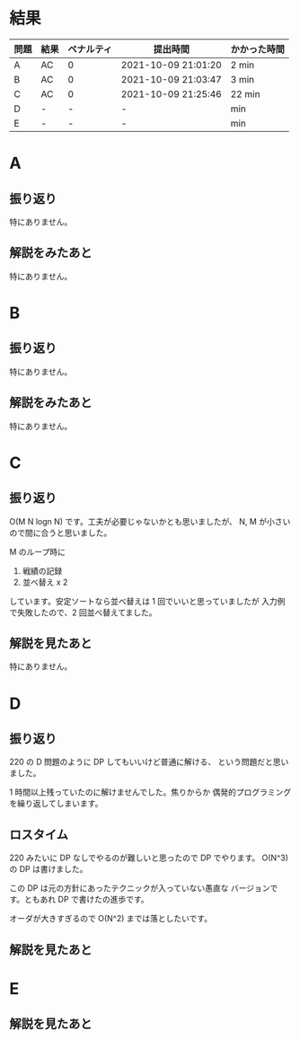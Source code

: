 # 結果

| 問題 | 結果 | ペナルティ | 提出時間            | かかった時間 |
|------|------|------------|---------------------|--------------|
| A    | AC   |          0 | 2021-10-09 21:01:20 | 2 min        |
| B    | AC   |          0 | 2021-10-09 21:03:47 | 3 min        |
| C    | AC   |          0 | 2021-10-09 21:25:46 | 22 min       |
| D    | -    |          - | -                   |     min      |
| E    | -    |          - | -                   |     min      |

# A

## 振り返り

特にありません。

## 解説をみたあと

特にありません。

# B

## 振り返り

特にありません。

## 解説をみたあと

特にありません。

# C

## 振り返り

O(M N logn N) です。工夫が必要じゃないかとも思いましたが、
N, M が小さいので間に合うと思いました。

M のループ時に

1. 戦績の記録
2. 並べ替え x 2

しています。安定ソートなら並べ替えは 1 回でいいと思っていましたが
入力例で失敗したので、2 回並べ替えてました。

## 解説を見たあと

特にありません。

# D

## 振り返り

220 の D 問題のように DP してもいいけど普通に解ける、
という問題だと思いました。

1 時間以上残っていたのに解けませんでした。焦りからか
偶発的プログラミングを繰り返してしまいます。

## ロスタイム

220 みたいに DP なしでやるのが難しいと思ったので DP でやります。
O(N^3) の DP は書けました。

この DP は元の方針にあったテクニックが入っていない愚直な
バージョンです。ともあれ DP で書けたの進歩です。

オーダが大きすぎるので O(N^2) までは落としたいです。

## 解説を見たあと

# E

## 解説を見たあと
